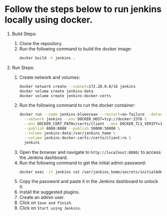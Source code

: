 # Follow the steps below to run jenkins locally using docker.

1. Build Steps:

   1. Clone the repository.
   2. Run the following command to build the docker image:
      ```bash
      docker build -t jenkins .
      ```

2. Run Steps:
   1. Create network and volumes:
      ```bash
      docker network create --subnet=172.20.0.0/16 jenkins
      docker volume create jenkins-data
      docker volume create jenkins-docker-certs
      ```
   2. Run the following command to run the docker container:
      ```bash
      docker run --name jenkins-blueocean --restart=on-failure --detach \
        --network jenkins --env DOCKER_HOST=tcp://docker:2376 \
        --env DOCKER_CERT_PATH=/certs/client --env DOCKER_TLS_VERIFY=1 \
        --publish 8080:8080 --publish 50000:50000 \
        --volume jenkins-data:/var/jenkins_home \
        --volume jenkins-docker-certs:/certs/client:ro \
        jenkins
      ```
   3. Open the browser and navigate to `http://localhost:8080/` to access the Jenkins dashboard.
   4. Run the following command to get the initial admin password:
      ```bash
      docker exec -it jenkins cat /var/jenkins_home/secrets/initialAdminPassword
      ```
   5. Copy the password and paste it in the Jenkins dashboard to unlock it.
   6. Install the suggested plugins.
   7. Create an admin user.
   8. Click on `Save and Finish`.
   9. Click on `Start using Jenkins`.
